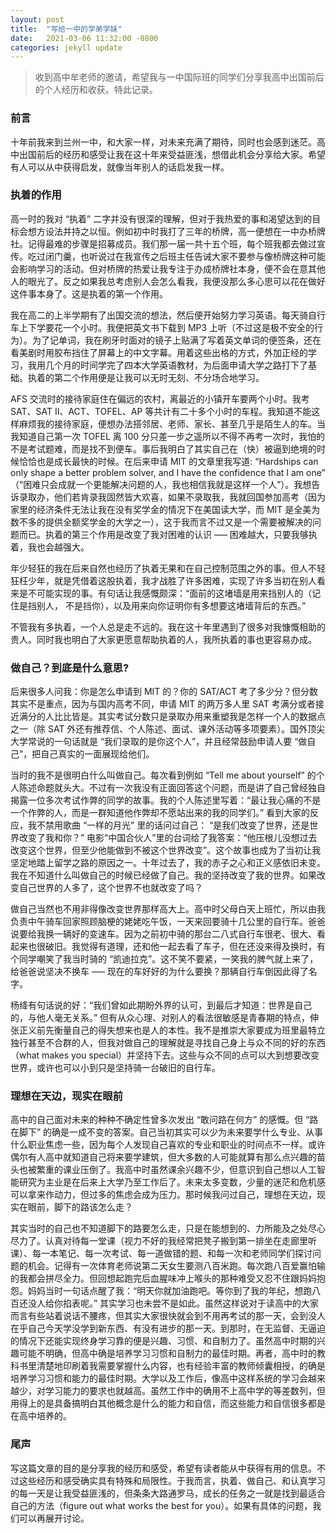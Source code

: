 ```yaml
---
layout: post
title:  "写给一中的学弟学妹"
date:   2021-03-06 11:32:00 -0800
categories: jekyll update
---
```


> 收到高中牟老师的邀请，希望我与一中国际班的同学们分享我高中出国前后的个人经历和收获。特此记录。

### 前言

十年前我来到兰州一中，和大家一样，对未来充满了期待，同时也会感到迷茫。高中出国前后的经历和感受让我在这十年来受益匪浅，想借此机会分享给大家。希望有人可以从中获得启发，就像当年别人的话启发我一样。

### 执着的作用

高一时的我对 “执着” 二字并没有很深的理解，但对于我热爱的事和渴望达到的目标会想方设法并持之以恒。例如初中时我打了三年的桥牌，高一便想在一中办桥牌社。记得最难的步骤是招募成员。我们那一届一共十五个班，每个班我都去做过宣传。吃过闭门羹，也听说过在我宣传之后班主任告诫大家不要参与像桥牌这种可能会影响学习的活动。但对桥牌的热爱让我专注于办成桥牌社本身，便不会在意其他人的眼光了。反之如果我总考虑别人会怎么看我，我便没那么多心思可以花在做好这件事本身了。这是执着的第一个作用。

我在高二的上半学期有了出国交流的想法，然后便开始努力学习英语。每天骑自行车上下学要花一个小时。我便把英文书下载到 MP3 上听（不过这是极不安全的行为）。为了记单词，我在刷牙时面对的镜子上贴满了写着英文单词的便签条，还在看美剧时用胶布挡住了屏幕上的中文字幕。用着这些出格的方式，外加正经的学习，我用几个月的时间学完了四本大学英语教材，为后面申请大学之路打下了基础。执着的第二个作用便是让我可以无时无刻、不分场合地学习。

AFS 交流时的接待家庭住在偏远的农村，离最近的小镇开车要两个小时。我考 SAT、SAT II、ACT、TOFEL、AP 等共计有二十多个小时的车程。我知道不能这样麻烦我的接待家庭，便想办法搭邻居、老师、家长、甚至几乎是陌生人的车。当我知道自己第一次 TOFEL 离 100 分只差一步之遥所以不得不再考一次时，我怕的不是考试题难，而是找不到便车。事后我明白了其实自己在（快）被逼到绝境的时候恰恰也是成长最快的时候。在后来申请 MIT 的文章里我写道: “Hardships can only shape a better problem solver, and I have the confidence that I am one” （“困难只会成就一个更能解决问题的人，我也相信我就是这样一个人”）。我想告诉录取办，他们若肯录我固然皆大欢喜，如果不录取我，我就回国参加高考（因为家里的经济条件无法让我在没有奖学金的情况下在美国读大学，而 MIT 是全美为数不多的提供全额奖学金的大学之一），这于我而言不过又是一个需要被解决的问题而已。执着的第三个作用是改变了我对困难的认识 ––– 困难越大，只要我够执着，我也会越强大。

年少轻狂的我在后来自然也经历了执着无果和在自己控制范围之外的事。但人不轻狂枉少年，就是凭借着这股执着，我才战胜了许多困难，实现了许多当初在别人看来是不可能实现的事。有句话让我感慨颇深：“面前的这堵墙是用来挡别人的（记住是挡别人， 不是挡你），以及用来向你证明你有多想要这堵墙背后的东西。” 

不管我有多执着，一个人总是走不远的。我在这十年里遇到了很多对我慷慨相助的贵人。同时我也明白了大家更愿意帮助执着的人，我所执着的事也更容易办成。

### 做自己？到底是什么意思?

后来很多人问我：你是怎么申请到 MIT 的？你的 SAT/ACT 考了多少分？但分数其实不是重点，因为与国内高考不同，申请 MIT 的两万多人里 SAT 考满分或者接近满分的人比比皆是。其实考试分数只是录取办用来重塑我是怎样一个人的数据点之一（除 SAT 外还有推荐信、个人陈述、面试、课外活动等多项要素）。国外顶尖大学常说的一句话就是 “我们录取的是你这个人”，并且经常鼓励申请人要 “做自己”，把自己真实的一面展现给他们。

当时的我不是很明白什么叫做自己。每次看到例如 “Tell me about yourself” 的个人陈述命题就头大。不过有一次我没有正面回答这个问题，而是讲了自己曾经独自揭露一位多次考试作弊的同学的故事。我的个人陈述里写着：“最让我心痛的不是一个作弊的人，而是一群知道他作弊却不愿站出来的我的同学们。” 看到大家的反应，我不禁用歌曲 “一样的月光” 里的话问过自己： “是我们改变了世界，还是世界改变了我和你？” 电影“中国合伙人”里的台词给了我答案：“他压根儿没想过去改变这个世界，但至少他能做到不被这个世界改变”。这个故事也成为了当初让我坚定地踏上留学之路的原因之一。十年过去了，我的赤子之心和正义感依旧未变。我在不知道什么叫做自己的时候已经做了自己。我的坚持改变了我的世界。如果改变自己世界的人多了，这个世界不也就改变了吗？

做自己当然也不用非得像改变世界那样高大上。高中时父母白天上班忙，所以由我负责中午骑车回家照顾脑梗的姥姥吃午饭，一天来回要骑十几公里的自行车。爸爸说要给我换一辆好的变速车。因为之前初中骑的那台二八式自行车很老、很大、看起来也很破旧。我觉得有道理，还和他一起去看了车子，但在还没来得及换时，有个同学嘲笑了我当时骑的 “凯迪拉克”。这不笑不要紧，一笑我的脾气就上来了，给爸爸说坚决不换车 ––– 现在的车好好的为什么要换？那辆自行车倒因此得了名字。

杨绛有句话说的好：“我们曾如此期盼外界的认可，到最后才知道：世界是自己的，与他人毫无关系。” 但有从众心理、对别人的看法很敏感是青春期的特点，伸张正义前先衡量自己的得失想来也是人的本性。我不是推崇大家要成为班里最特立独行甚至不合群的人，但我对做自己的理解就是寻找自己身上与众不同的好的东西（what makes you special）并坚持下去。这些与众不同的点可以大到想要改变世界，或许也可以小到只是坚持骑一台破旧的自行车。

### 理想在天边，现实在眼前

高中的自己面对未来的种种不确定性曾多次发出 “敢问路在何方” 的感慨。但 “路在脚下” 的确是一成不变的答案。自己当初其实可以少为未来要学什么专业、从事什么职业焦虑一些，因为每个人发现自己喜欢的专业和职业的时间点不一样。或许偶尔有人高中就知道自己将来要学建筑，但大多数的人可能就算有那么点兴趣的苗头也被繁重的课业压倒了。我高中时虽然课余兴趣不少，但意识到自己想以人工智能研究为主业是在后来上大学乃至工作后了。未来太多变数，少量的迷茫和危机感可以拿来作动力，但过多的焦虑会成为压力。那时候我问过自己，理想在天边，现实在眼前，脚下的路该怎么走？

其实当时的自己也不知道脚下的路要怎么走，只是在能想到的、力所能及之处尽心尽力了。认真对待每一堂课（视力不好的我经常把凳子搬到第一排坐在走廊里听课）、每一本笔记、每一次考试、每一道做错的题、和每一次和老师同学们探讨问题的机会。记得有一次体育老师说第二天女生要测八百米跑。每次跑八百爱赢怕输的我都会拼尽全力。但回想起跑完后血腥味冲上喉头的那种难受又忍不住跟妈妈抱怨。妈妈当时一句话点醒了我：“明天你就加油跑吧。等你到了我的年纪，想跑八百还没人给你掐表呢。” 其实学习也未尝不是如此。虽然这样说对于读高中的大家而言有些站着说话不腰疼，但其实大家很快就会到不用再考试的那一天，会到没人在乎自己今天学没学到新东西、有没有进步的那一天。到那时，在无监督、无逼迫的情况下还能实现终身学习靠的便是兴趣、习惯、和自制力了。虽然高中时期的兴趣可能不明确，但高中确是培养学习习惯和自制力的最佳时期。再者，高中时的教科书里清楚地印刷着我需要掌握什么内容，也有经验丰富的教师倾囊相授，的确是培养学习习惯和能力的最佳时期。大学以及工作后，像高中这样系统的学习会越来越少，对学习能力的要求也就越高。虽然工作中的确用不上高中学的等差数列，但用得上的是具备搞明白其他概念是什么的能力和自信，而这些能力和自信很多都是在高中培养的。

### 尾声

写这篇文章的目的是分享我的经历和感受，希望有读者能从中获得有用的信息。不过这些经历和感受确实具有特殊和局限性。于我而言，执着、做自己、和认真学习的每一天是让我受益匪浅的，但条条大路通罗马，成长的任务之一就是找到最适合自己的方法（figure out what works the best for you）。如果有具体的问题，我们可以再展开讨论。


